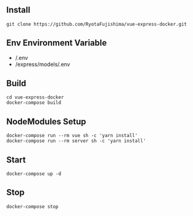 ## Install

```
git clone https://github.com/RyotaFujishima/vue-express-docker.git
```

## Env Environment Variable

- /.env
- /express/models/.env

## Build

```
cd vue-express-docker
docker-compose build
```

## NodeModules Setup

```
docker-compose run --rm vue sh -c 'yarn install'
docker-compose run --rm server sh -c 'yarn install'
```

## Start

```
docker-compose up -d
```

## Stop

```
docker-compose stop
```
